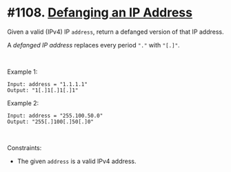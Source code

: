 # #1108. [Defanging an IP Address](https://leetcode.com/problems/defanging-an-ip-address/description/) 

Given a valid (IPv4) IP `address`, return a defanged version of that IP address.

A _defanged IP address_ replaces every period `"."` with `"[.]"`.

 

Example 1:
    
    
    Input: address = "1.1.1.1"
    Output: "1[.]1[.]1[.]1"
    

Example 2:
    
    
    Input: address = "255.100.50.0"
    Output: "255[.]100[.]50[.]0"
    

 

Constraints:

* The given `address` is a valid IPv4 address.